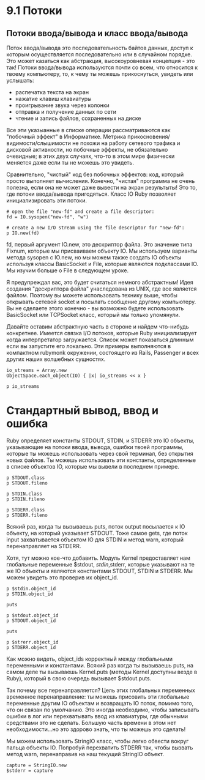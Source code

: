 ﻿# 9.1 Потоки #

## Потоки ввода/вывода и класс ввода/вывода ##

Поток ввода/вывода это последовательность байтов данных, доступ к которым осуществляется последовательно или в случайном порядке. Это может казаться как абстракция, высокоуровневая концепция - это так! Потоки ввода/вывода используются почти со всем, что относится к твоему компьютеру, то, к чему ты можешь прикоснуться, увидеть или услышать:

* распечатка текста на экран
* нажатие клавиш клавиатуры
* проигрывание звука через колонки
* отправка и получение данных по сети
* чтение и запись файлов, сохраненных на диске

Все эти указыанные в списке операции рассматриваются как "побочный эффект" в Информатике. Метрика прикосновения/видимости/слышимости не похожи на работу сетевого трафика и дисковой активности, но побочные эффекты, не обязательно очевидные; в этих двух случаях, что-то в этом мире физически меняется даже если ты не можешь это увидеть.

Сравнительно, "чистый" код без побочных эффектов: код, который просто выполняет вычисления. Конечно, "чистая" программа не очень полезна, если она не может даже вывести на экран результыты! Это то, где потоки ввода/вывода пригодяться. Класс IO Ruby позволяет инициализировать эти потоки.

	# open the file "new-fd" and create a file descriptor:
	fd = IO.sysopen("new-fd", "w")

	# create a new I/O stream using the file descriptor for "new-fd":
	p IO.new(fd) 

fd, первый аргумент IO.new, это дескриптор файла. Это значение типа Fixnum, которые мы присваиваем объекту IO. Мы используем варианты метода sysopen с IO.new, но мы можем также создать IO объекты используя классы BasicSocket и File, которые являются подклассами IO. Мы изучим больше о File в следующем уроке.

Я предупреждал вас, это будет считаться немного абстрактным! Идея создания "дескриптора файла" унаследована из UNIX, где все является файлом. Поэтому вы можете использовать технику выше, чтобы открывать сетевой socket и посылать сообщение другому компьютеру. Вы не сделаете этого конечно - вы возможно будете использовать BasicSocket или TCPSocket класс, который мы только упомянули.

Давайте оставим абстрактную часть в стороне и найдем что-нибудь конкретнее. Имеется связка I/O потоков, которые Ruby инициализирует когда интерпретатор загружается. Список может показаться длинным если вы запустите его локально. Эти примеры выполняются в компактном rubymonk окружении, состоящего из Rails, Passenger и всех других наших волшебных сущностях.

	io_streams = Array.new
	ObjectSpace.each_object(IO) { |x| io_streams << x }

	p io_streams

# Стандартный вывод, ввод и ошибка #

Ruby определяет константы STDOUT, STDIN, и STDERR это IO объекты, указывающие на потоки ввода, вывода, ошибки твоей программы, которые ты можешь использовать через свой терминал, без открытия новых файлов. Ты можешь использовать эти константы, определенные в списке объектов IO, которые мы вывели в последнем примере.

	p STDOUT.class
	p STDOUT.fileno
  
	p STDIN.class
	p STDIN.fileno

	p STDERR.class 
	p STDERR.fileno


Всякий раз, когда ты вызываешь puts, поток output посылается к IO объекту, на который указывает STDOUT. Тоже самое gets, где поток input захватывается объектом IO для STDIN и метод warn, который перенаправляет на STDERR.

Хотя, тут можно кое-что добавить. Модуль Kernel предоставляет нам глобальные переменные $stdout, $stdin,$stderr, которые указывают на те же IO объекты и являются константами STDOUT, STDIN и STDERR. Мы можем увидеть это проверив их object_id.

	p $stdin.object_id
	p STDIN.object_id

	puts

	p $stdout.object_id
	p STDOUT.object_id

	puts

	p $strerr.object_id
	p STDERR.object_id


Как можно видеть, object_ids корректный между глобальными переменными и константами. Всякий раз когда ты вызываешь puts, на самом деле ты вызываешь Kernel.puts (методы Kernel доступны везде в Ruby), который в свою очередь вызывает $stdout.puts.

Так почему все перенаправляется? Цель этих глобальных переменных временное перенаправление: ты можешь присовить эти глобальные переменные другим IO объектам и возвращать IO поток, помимо того, что он связан по умолчанию. Это иногда необходимо, чтобы записывать ошибки в лог или перехватывать ввод из клавиатуры, где обычными средствами это не сделать. Большую часть времени в этом нет необходимости...но это здорово знать, что ты можешь это сделать!

Мы можем использовать StringIO класс, чтобы легко обвести вокруг пальца объекты IO. Попробуй перехватить STDERR так, чтобы вызвать метод warn, перенаправив на наш текущий StringIO объект.

	capture = StringIO.new
	$stderr = capture
